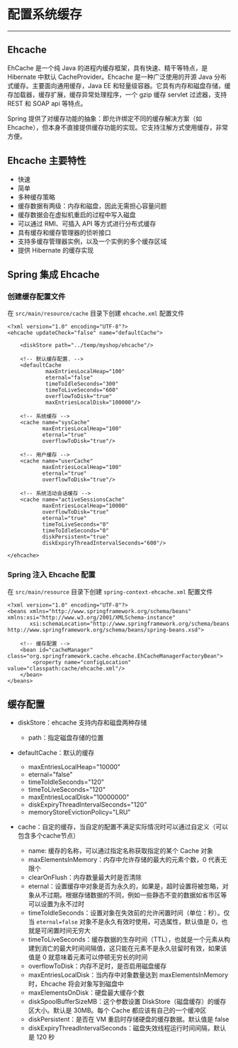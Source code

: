 # 配置系统缓存

---

## Ehcache

EhCache 是一个纯 Java 的进程内缓存框架，具有快速、精干等特点，是 Hibernate 中默认 CacheProvider。Ehcache 是一种广泛使用的开源 Java 分布式缓存。主要面向通用缓存，Java EE 和轻量级容器。它具有内存和磁盘存储，缓存加载器，缓存扩展，缓存异常处理程序，一个 gzip 缓存 servlet 过滤器，支持 REST 和 SOAP api 等特点。

Spring 提供了对缓存功能的抽象：即允许绑定不同的缓存解决方案（如 Ehcache），但本身不直接提供缓存功能的实现。它支持注解方式使用缓存，非常方便。

## Ehcache 主要特性

* 快速
* 简单
* 多种缓存策略
* 缓存数据有两级：内存和磁盘，因此无需担心容量问题
* 缓存数据会在虚拟机重启的过程中写入磁盘
* 可以通过 RMI、可插入 API 等方式进行分布式缓存
* 具有缓存和缓存管理器的侦听接口
* 支持多缓存管理器实例，以及一个实例的多个缓存区域
* 提供 Hibernate 的缓存实现

## Spring 集成 Ehcache

### 创建缓存配置文件

在 `src/main/resource/cache` 目录下创建 `ehcache.xml` 配置文件

```
<?xml version="1.0" encoding="UTF-8"?>
<ehcache updateCheck="false" name="defaultCache">

    <diskStore path="../temp/myshop/ehcache"/>

    <!-- 默认缓存配置. -->
    <defaultCache
            maxEntriesLocalHeap="100"
            eternal="false"
            timeToIdleSeconds="300"
            timeToLiveSeconds="600"
            overflowToDisk="true"
            maxEntriesLocalDisk="100000"/>

    <!-- 系统缓存 -->
    <cache name="sysCache"
           maxEntriesLocalHeap="100"
           eternal="true"
           overflowToDisk="true"/>

    <!-- 用户缓存 -->
    <cache name="userCache"
           maxEntriesLocalHeap="100"
           eternal="true"
           overflowToDisk="true"/>

    <!-- 系统活动会话缓存 -->
    <cache name="activeSessionsCache"
           maxEntriesLocalHeap="10000"
           overflowToDisk="true"
           eternal="true"
           timeToLiveSeconds="0"
           timeToIdleSeconds="0"
           diskPersistent="true"
           diskExpiryThreadIntervalSeconds="600"/>

</ehcache>
```

### Spring 注入 Ehcache 配置

在 `src/main/resource` 目录下创建 `spring-context-ehcache.xml` 配置文件

```
<?xml version="1.0" encoding="UTF-8"?>
<beans xmlns="http://www.springframework.org/schema/beans" xmlns:xsi="http://www.w3.org/2001/XMLSchema-instance"
       xsi:schemaLocation="http://www.springframework.org/schema/beans http://www.springframework.org/schema/beans/spring-beans.xsd">

    <!-- 缓存配置 -->
    <bean id="cacheManager" class="org.springframework.cache.ehcache.EhCacheManagerFactoryBean">
        <property name="configLocation" value="classpath:cache/ehcache.xml"/>
    </bean>
</beans>
```

## 缓存配置

* diskStore：ehcache 支持内存和磁盘两种存储
    * path：指定磁盘存储的位置


* defaultCache：默认的缓存
    * maxEntriesLocalHeap="10000"
    * eternal="false"
    * timeToIdleSeconds="120"
    * timeToLiveSeconds="120"
    * maxEntriesLocalDisk="10000000"
    * diskExpiryThreadIntervalSeconds="120"
    * memoryStoreEvictionPolicy="LRU"


* cache：自定的缓存，当自定的配置不满足实际情况时可以通过自定义（可以包含多个cache节点）
    * name: 缓存的名称，可以通过指定名称获取指定的某个 Cache 对象
    * maxElementsInMemory：内存中允许存储的最大的元素个数，0 代表无限个
    * clearOnFlush：内存数量最大时是否清除
    * eternal：设置缓存中对象是否为永久的，如果是，超时设置将被忽略，对象从不过期。根据存储数据的不同，例如一些静态不变的数据如省市区等可以设置为永不过时
    * timeToIdleSeconds：设置对象在失效前的允许闲置时间（单位：秒）。仅当 `eternal=false` 对象不是永久有效时使用，可选属性，默认值是 0，也就是可闲置时间无穷大
    * timeToLiveSeconds：缓存数据的生存时间（TTL），也就是一个元素从构建到消亡的最大时间间隔值，这只能在元素不是永久驻留时有效，如果该值是 0 就意味着元素可以停顿无穷长的时间
    * overflowToDisk：内存不足时，是否启用磁盘缓存
    * maxEntriesLocalDisk：当内存中对象数量达到 maxElementsInMemory 时，Ehcache 将会对象写到磁盘中
    * maxElementsOnDisk：硬盘最大缓存个数
    * diskSpoolBufferSizeMB：这个参数设置 DiskStore（磁盘缓存）的缓存区大小。默认是 30MB。每个 Cache 都应该有自己的一个缓冲区
    * diskPersistent：是否在 VM 重启时存储硬盘的缓存数据。默认值是 false
    * diskExpiryThreadIntervalSeconds：磁盘失效线程运行时间间隔，默认是 120 秒